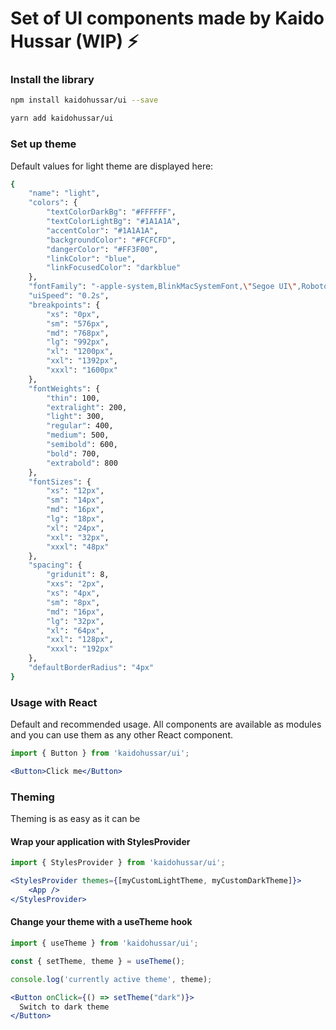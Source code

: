 <h1>Set of UI components made by Kaido Hussar (WIP) ⚡</h1>

### Install the library
```bash
npm install kaidohussar/ui --save
```

```bash
yarn add kaidohussar/ui
```

### Set up theme

Default values for light theme are displayed here:
```bash
{
    "name": "light",
    "colors": {
        "textColorDarkBg": "#FFFFFF",
        "textColorLightBg": "#1A1A1A",
        "accentColor": "#1A1A1A",
        "backgroundColor": "#FCFCFD",
        "dangerColor": "#FF3F00",
        "linkColor": "blue",
        "linkFocusedColor": "darkblue"
    },
    "fontFamily": "-apple-system,BlinkMacSystemFont,\"Segoe UI\",Roboto,Oxygen-Sans,Ubuntu,Cantarell,\"Helvetica Neue\",sans-serif",
    "uiSpeed": "0.2s",
    "breakpoints": {
        "xs": "0px",
        "sm": "576px",
        "md": "768px",
        "lg": "992px",
        "xl": "1200px",
        "xxl": "1392px",
        "xxxl": "1600px"
    },
    "fontWeights": {
        "thin": 100,
        "extralight": 200,
        "light": 300,
        "regular": 400,
        "medium": 500,
        "semibold": 600,
        "bold": 700,
        "extrabold": 800
    },
    "fontSizes": {
        "xs": "12px",
        "sm": "14px",
        "md": "16px",
        "lg": "18px",
        "xl": "24px",
        "xxl": "32px",
        "xxxl": "48px"
    },
    "spacing": {
        "gridunit": 8,
        "xxs": "2px",
        "xs": "4px",
        "sm": "8px",
        "md": "16px",
        "lg": "32px",
        "xl": "64px",
        "xxl": "128px",
        "xxxl": "192px"
    },
    "defaultBorderRadius": "4px"
}
```

### Usage with React
Default and recommended usage. All components are available as modules and you can use them as any other React component.

```jsx
import { Button } from 'kaidohussar/ui';

<Button>Click me</Button>
```

### Theming
Theming is as easy as it can be

#### Wrap your application with StylesProvider

```jsx
import { StylesProvider } from 'kaidohussar/ui';

<StylesProvider themes={[myCustomLightTheme, myCustomDarkTheme]}>
    <App />
</StylesProvider>
```

#### Change your theme with a useTheme hook

```jsx
import { useTheme } from 'kaidohussar/ui';

const { setTheme, theme } = useTheme();

console.log('currently active theme', theme);

<Button onClick={() => setTheme("dark")}>
  Switch to dark theme
</Button>
```
